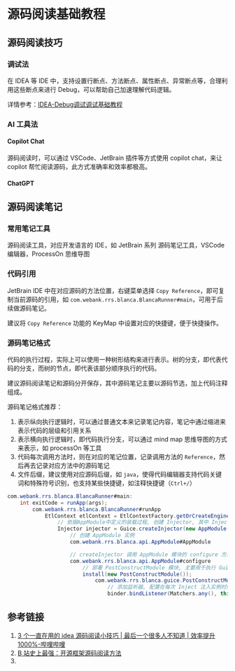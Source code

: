 # 源码阅读基础教程


## 源码阅读技巧


### 调试法


在 IDEA 等 IDE 中，支持设置行断点、方法断点、属性断点、异常断点等，合理利用这些断点来进行 Debug，可以帮助自己加速理解代码逻辑。

详情参考：[IDEA-Debug调试调试基础教程](work/tools/JetBrains/IDEA-Debug调试调试基础教程.md)

### AI 工具法

#### Copilot Chat

源码阅读时，可以通过 VSCode、JetBrain 插件等方式使用 copilot chat，来让 copilot 帮忙阅读源码，此方式准确率和效率都极高。

#### ChatGPT



## 源码阅读笔记


### 常用笔记工具

源码阅读工具，对应开发语言的 IDE，如 JetBrain 系列
源码笔记工具，VSCode 编辑器，ProcessOn 思维导图

### 代码引用

JetBrain IDE 中在对应源码的方法位置，右键菜单选择 `Copy Reference`，即可复制当前源码的引用，如 `com.webank.rrs.blanca.BlancaRunner#main`，可用于后续做源码笔记。

建议将 `Copy Reference` 功能的 KeyMap 中设置对应的快捷键，便于快捷操作。

### 源码笔记格式

代码的执行过程，实际上可以使用一种树形结构来进行表示。树的分支，即代表代码的分支，而树的节点，即代表该部分顺序执行的代码。

建议源码阅读笔记和源码分开保存，其中源码笔记主要以源码节选，加上代码注释组成。

源码笔记格式推荐：
1. 表示纵向执行逻辑时，可以通过普通文本来记录笔记内容，笔记中通过缩进来表示代码的层级和引用关系
2. 表示横向执行逻辑时，即代码执行分支，可以通过 mind map 思维导图的方式来表示，如 processOn 等工具
3. 代码每次调用方法时，则在对应的笔记位置，记录调用方法的 `Reference`，然后再去记录对应方法中的源码笔记
4. 文件后缀，建议使用对应源码后缀，如 `java`，使得代码编辑器支持代码关键词和特殊符号识别，也支持某些快捷键，如注释快捷键（`Ctrl+/`）

```java
com.webank.rrs.blanca.BlancaRunner#main:
    int exitCode = runApp(args);
        com.webank.rrs.blanca.BlancaRunner#runApp
            EtlContext etlContext = EtlContextFactory.getOrCreateEngineContext(args);
                // 依据AppModule中定义的装载过程, 创建 Injector, 其中 Injector 是对应模块的注入类的管理器 
                Injector injector = Guice.createInjector(new AppModule(args, true));
                    // 创建 AppModule 实例
                    com.webank.rrs.blanca.api.AppModule#AppModule

                    // createInjector 调用 AppModule 模块的 configure 方法
                    com.webank.rrs.blanca.api.AppModule#configure
                        // 部署 PostConstructModule 模块, 主要用于执行 GuicePostConstruct 注解的方法
                        install(new PostConstructModule());
                            com.webank.rrs.blanca.guice.PostConstructModule#configure
                                // 添加监听器, 配置在每次 Inject 注入实例时触发当前(this)的 hear 方法
                                binder.bindListener(Matchers.any(), this);
```


## 参考链接
1. [3 个一直在用的 idea 源码阅读小技巧 | 最后一个很多人不知道 | 效率提升 1000%-哔哩哔哩](https://www.bilibili.com/video/BV1FY411Q7W2)
2. [B 站史上最强：开源框架源码阅读方法](https://www.bilibili.com/video/BV1sq4y1g7X1)
3. 
